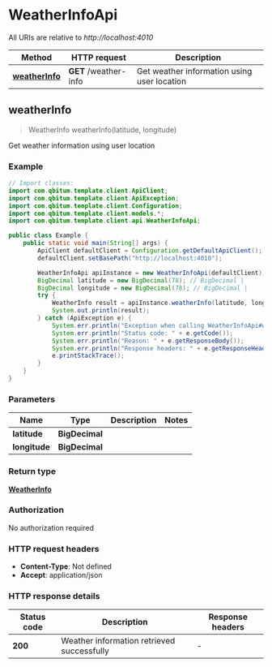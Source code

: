 # WeatherInfoApi

All URIs are relative to *http://localhost:4010*

| Method | HTTP request | Description |
|------------- | ------------- | -------------|
| [**weatherInfo**](WeatherInfoApi.md#weatherInfo) | **GET** /weather-info | Get weather information using user location |



## weatherInfo

> WeatherInfo weatherInfo(latitude, longitude)

Get weather information using user location

### Example

```java
// Import classes:
import com.qbitum.template.client.ApiClient;
import com.qbitum.template.client.ApiException;
import com.qbitum.template.client.Configuration;
import com.qbitum.template.client.models.*;
import com.qbitum.template.client.api.WeatherInfoApi;

public class Example {
    public static void main(String[] args) {
        ApiClient defaultClient = Configuration.getDefaultApiClient();
        defaultClient.setBasePath("http://localhost:4010");

        WeatherInfoApi apiInstance = new WeatherInfoApi(defaultClient);
        BigDecimal latitude = new BigDecimal(78); // BigDecimal | 
        BigDecimal longitude = new BigDecimal(78); // BigDecimal | 
        try {
            WeatherInfo result = apiInstance.weatherInfo(latitude, longitude);
            System.out.println(result);
        } catch (ApiException e) {
            System.err.println("Exception when calling WeatherInfoApi#weatherInfo");
            System.err.println("Status code: " + e.getCode());
            System.err.println("Reason: " + e.getResponseBody());
            System.err.println("Response headers: " + e.getResponseHeaders());
            e.printStackTrace();
        }
    }
}
```

### Parameters


| Name | Type | Description  | Notes |
|------------- | ------------- | ------------- | -------------|
| **latitude** | **BigDecimal**|  | |
| **longitude** | **BigDecimal**|  | |

### Return type

[**WeatherInfo**](WeatherInfo.md)

### Authorization

No authorization required

### HTTP request headers

- **Content-Type**: Not defined
- **Accept**: application/json


### HTTP response details
| Status code | Description | Response headers |
|-------------|-------------|------------------|
| **200** | Weather information retrieved successfully |  -  |

